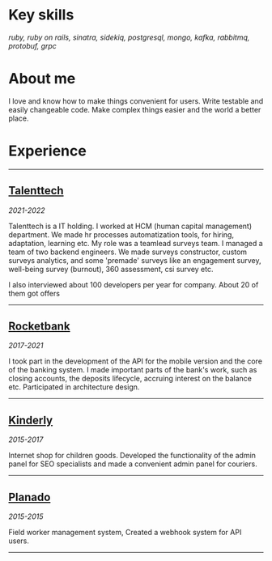 # Key skills

*ruby, ruby on rails, sinatra, sidekiq, postgresql, mongo, kafka, rabbitmq, protobuf, grpc*

# About me
I love and know how to make things convenient for users. Write testable and easily changeable code. Make complex things easier and the world a better place.

# Experience
---
## [Talenttech](https://talenttech.ru/)
*2021-2022*

Talenttech is a IT holding. I worked at HCM (human capital management) department. We made hr processes automatization tools, for hiring, adaptation, learning etc.
My role was a teamlead surveys team. I managed a team of two backend engineers. We made surveys constructor, custom surveys analytics, and some 'premade' surveys like an engagement survey, well-being survey (burnout), 360 assessment, csi survey etc.

I also interviewed about 100 developers per year for company. About 20 of them got offers

---


## [Rocketbank](https://rocketbank.ru)
*2017-2021*

I took part in the development of the API for the mobile version and the core of the banking system. I made important parts of the bank's work, such as closing accounts, the deposits lifecycle, accruing interest on the balance etc. Participated in architecture design.

---

## [Kinderly](https://kinderly.ru)
*2015-2017*

Internet shop for children goods. Developed the functionality of the admin panel for SEO specialists and made a convenient admin panel for couriers.

---

## [Planado](https://planadoapp.com)
*2015-2015*

Field worker management system, Created a webhook system for API users.

---
